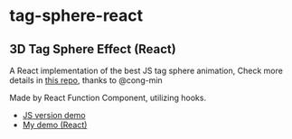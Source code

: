 # tag-sphere-react

## 3D Tag Sphere Effect (React)

A React implementation of the best JS tag sphere animation, Check more details in [this repo](https://github.com/cong-min/TagCloud), thanks to @cong-min

Made by React Function Component, utilizing hooks.

* [JS version demo](https://github.com/cong-min/TagCloud)
* [My demo (React)](https://codesandbox.io/s/tag-sphere-react-1fvcj8)
